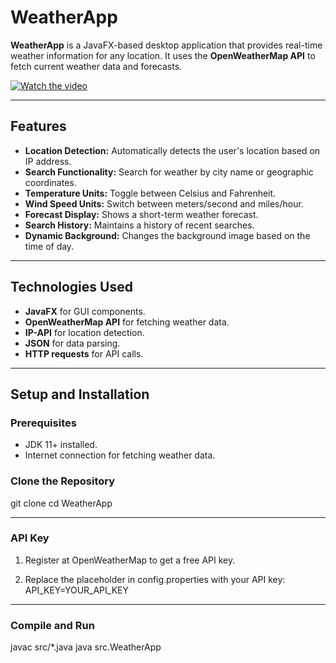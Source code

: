 ﻿# WeatherApp

**WeatherApp** is a JavaFX-based desktop application that provides real-time weather information for any location. It uses the **OpenWeatherMap API** to fetch current weather data and forecasts.

[![Watch the video](https://jmp.sh/s/nzZgXBBfILFur4ExY6Pw)](https://jmp.sh/s/nzZgXBBfILFur4ExY6Pw)

---

## Features

- **Location Detection:** Automatically detects the user's location based on IP address.
- **Search Functionality:** Search for weather by city name or geographic coordinates.
- **Temperature Units:** Toggle between Celsius and Fahrenheit.
- **Wind Speed Units:** Switch between meters/second and miles/hour.
- **Forecast Display:** Shows a short-term weather forecast.
- **Search History:** Maintains a history of recent searches.
- **Dynamic Background:** Changes the background image based on the time of day.

---

## Technologies Used

- **JavaFX** for GUI components.
- **OpenWeatherMap API** for fetching weather data.
- **IP-API** for location detection.
- **JSON** for data parsing.
- **HTTP requests** for API calls.

---

## Setup and Installation

### Prerequisites
- JDK 11+ installed.
- Internet connection for fetching weather data.

### Clone the Repository

git clone <repository-url>
cd WeatherApp

---

### API Key
1. Register at OpenWeatherMap to get a free API key.

2. Replace the placeholder in config.properties with your API key: API_KEY=YOUR_API_KEY

---
### Compile and Run
javac src/*.java
java src.WeatherApp



